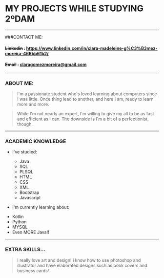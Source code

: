 # **MY PROJECTS WHILE STUDYING 2ºDAM**
---

###CONTACT ME:

#### ~~Linkedin~~ : https://www.linkedin.com/in/clara-madeleine-g%C3%B3mez-moreira-466bb61b2/

#### ~~Email~~ : claragomezmoreira@gmail.com

---

### ABOUT ME:

> I'm a passionate student who's loved learning about computers since I was little. Once thing lead to another, and here I am, ready to learn more and more.

> While I'm not nearly an expert, I'm willing to give my all to be as fast and efficient as I can. The downside is I'm a bit of a perfectionist, though. 

---

### ACADEMIC KNOWLEDGE


+ I've studied:

  - Java
  - SQL
  - PLSQL
  - HTML
  - CSS
  - XML
  - Bootstrap
  - Javascript
  
 + I'm currently learning about:
 
  - Kotlin
  - Python
  - MYSQL
  - Even MORE Java!!
  
---

### EXTRA SKILLS...

> I really love art and design! I know how to use photoshop and illustrator and have elaborated designs such as book covers and business cards!
